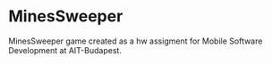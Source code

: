 # MinesSweeper

MinesSweeper game created as a hw assigment for Mobile Software Development at AIT-Budapest.
